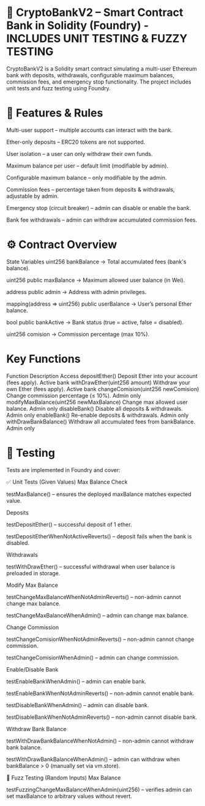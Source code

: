# 🏦 CryptoBankV2 – Smart Contract Bank in Solidity (Foundry) - INCLUDES UNIT TESTING & FUZZY TESTING
CryptoBankV2 is a Solidity smart contract simulating a multi-user Ethereum bank with deposits, withdrawals, configurable maximum balances, commission fees, and emergency stop functionality.
The project includes unit tests and fuzz testing using Foundry.

# 📜 Features & Rules
Multi-user support – multiple accounts can interact with the bank.

Ether-only deposits – ERC20 tokens are not supported.

User isolation – a user can only withdraw their own funds.

Maximum balance per user – default limit (modifiable by admin).

Configurable maximum balance – only modifiable by the admin.

Commission fees – percentage taken from deposits & withdrawals, adjustable by admin.

Emergency stop (circuit breaker) – admin can disable or enable the bank.

Bank fee withdrawals – admin can withdraw accumulated commission fees.

# ⚙️ Contract Overview
State Variables
uint256 bankBalance → Total accumulated fees (bank's balance).

uint256 public maxBalance → Maximum allowed user balance (in Wei).

address public admin → Address with admin privileges.

mapping(address => uint256) public userBalance → User’s personal Ether balance.

bool public bankActive → Bank status (true = active, false = disabled).

uint256 comision → Commission percentage (max 10%).

# Key Functions
Function	Description	Access
depositEther()	Deposit Ether into your account (fees apply).	Active bank
withDrawEther(uint256 amount)	Withdraw your own Ether (fees apply).	Active bank
changeComision(uint256 newComision)	Change commission percentage (≤ 10%).	Admin only
modifyMaxBalance(uint256 newMaxBalance)	Change max allowed user balance.	Admin only
disableBank()	Disable all deposits & withdrawals.	Admin only
enableBank()	Re-enable deposits & withdrawals.	Admin only
withDrawBankBalance()	Withdraw all accumulated fees from bankBalance.	Admin only

# 🧪 Testing
Tests are implemented in Foundry and cover:

✅ Unit Tests (Given Values)
Max Balance Check

testMaxBalance() – ensures the deployed maxBalance matches expected value.

Deposits

testDepositEther() – successful deposit of 1 ether.

testDepositEtherWhenNotActiveReverts() – deposit fails when the bank is disabled.

Withdrawals

testWithDrawEther() – successful withdrawal when user balance is preloaded in storage.

Modify Max Balance

testChangeMaxBalanceWhenNotAdminReverts() – non-admin cannot change max balance.

testChangeMaxBalanceWhenAdmin() – admin can change max balance.

Change Commission

testChangeComisionWhenNotAdminReverts() – non-admin cannot change commission.

testChangeComisionWhenAdmin() – admin can change commission.

Enable/Disable Bank

testEnableBankWhenAdmin() – admin can enable bank.

testEnableBankWhenNotAdminReverts() – non-admin cannot enable bank.

testDisableBankWhenAdmin() – admin can disable bank.

testDisableBankWhenNotAdminReverts() – non-admin cannot disable bank.

Withdraw Bank Balance

testWithDrawBankBalanceWhenNotAdmin() – non-admin cannot withdraw bank balance.

testWithDrawBankBalanceWhenAdmin() – admin can withdraw when bankBalance > 0 (manually set via vm.store).

🎲 Fuzz Testing (Random Inputs)
Max Balance

testFuzzingChangeMaxBalanceWhenAdmin(uint256) – verifies admin can set maxBalance to arbitrary values without revert.

